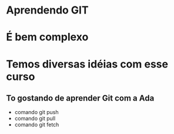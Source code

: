 # Aprendendo GIT

# É bem complexo

# Temos diversas idéias com esse curso

## To gostando de aprender Git com a Ada 
* comando git push
* comando git pull
* comando git fetch
